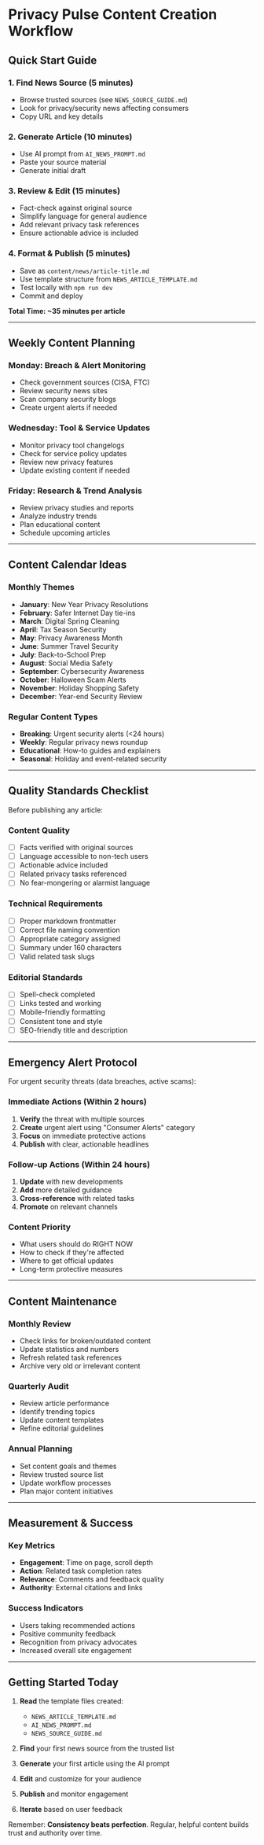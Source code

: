 # Privacy Pulse Content Creation Workflow

## Quick Start Guide

### 1. Find News Source (5 minutes)
- Browse trusted sources (see `NEWS_SOURCE_GUIDE.md`)
- Look for privacy/security news affecting consumers
- Copy URL and key details

### 2. Generate Article (10 minutes)
- Use AI prompt from `AI_NEWS_PROMPT.md`
- Paste your source material
- Generate initial draft

### 3. Review & Edit (15 minutes)
- Fact-check against original source
- Simplify language for general audience
- Add relevant privacy task references
- Ensure actionable advice is included

### 4. Format & Publish (5 minutes)
- Save as `content/news/article-title.md`
- Use template structure from `NEWS_ARTICLE_TEMPLATE.md`
- Test locally with `npm run dev`
- Commit and deploy

**Total Time: ~35 minutes per article**

---

## Weekly Content Planning

### Monday: Breach & Alert Monitoring
- Check government sources (CISA, FTC)
- Review security news sites
- Scan company security blogs
- Create urgent alerts if needed

### Wednesday: Tool & Service Updates
- Monitor privacy tool changelogs
- Check for service policy updates
- Review new privacy features
- Update existing content if needed

### Friday: Research & Trend Analysis
- Review privacy studies and reports
- Analyze industry trends
- Plan educational content
- Schedule upcoming articles

---

## Content Calendar Ideas

### Monthly Themes
- **January**: New Year Privacy Resolutions
- **February**: Safer Internet Day tie-ins
- **March**: Digital Spring Cleaning
- **April**: Tax Season Security
- **May**: Privacy Awareness Month
- **June**: Summer Travel Security
- **July**: Back-to-School Prep
- **August**: Social Media Safety
- **September**: Cybersecurity Awareness
- **October**: Halloween Scam Alerts
- **November**: Holiday Shopping Safety
- **December**: Year-end Security Review

### Regular Content Types
- **Breaking**: Urgent security alerts (<24 hours)
- **Weekly**: Regular privacy news roundup
- **Educational**: How-to guides and explainers
- **Seasonal**: Holiday and event-related security

---

## Quality Standards Checklist

Before publishing any article:

### Content Quality
- [ ] Facts verified with original sources
- [ ] Language accessible to non-tech users
- [ ] Actionable advice included
- [ ] Related privacy tasks referenced
- [ ] No fear-mongering or alarmist language

### Technical Requirements
- [ ] Proper markdown frontmatter
- [ ] Correct file naming convention
- [ ] Appropriate category assigned
- [ ] Summary under 160 characters
- [ ] Valid related task slugs

### Editorial Standards
- [ ] Spell-check completed
- [ ] Links tested and working
- [ ] Mobile-friendly formatting
- [ ] Consistent tone and style
- [ ] SEO-friendly title and description

---

## Emergency Alert Protocol

For urgent security threats (data breaches, active scams):

### Immediate Actions (Within 2 hours)
1. **Verify** the threat with multiple sources
2. **Create** urgent alert using "Consumer Alerts" category
3. **Focus** on immediate protective actions
4. **Publish** with clear, actionable headlines

### Follow-up Actions (Within 24 hours)
1. **Update** with new developments
2. **Add** more detailed guidance
3. **Cross-reference** with related tasks
4. **Promote** on relevant channels

### Content Priority
- What users should do RIGHT NOW
- How to check if they're affected
- Where to get official updates
- Long-term protective measures

---

## Content Maintenance

### Monthly Review
- Check links for broken/outdated content
- Update statistics and numbers
- Refresh related task references
- Archive very old or irrelevant content

### Quarterly Audit
- Review article performance
- Identify trending topics
- Update content templates
- Refine editorial guidelines

### Annual Planning
- Set content goals and themes
- Review trusted source list
- Update workflow processes
- Plan major content initiatives

---

## Measurement & Success

### Key Metrics
- **Engagement**: Time on page, scroll depth
- **Action**: Related task completion rates
- **Relevance**: Comments and feedback quality
- **Authority**: External citations and links

### Success Indicators
- Users taking recommended actions
- Positive community feedback
- Recognition from privacy advocates
- Increased overall site engagement

---

## Getting Started Today

1. **Read** the template files created:
   - `NEWS_ARTICLE_TEMPLATE.md`
   - `AI_NEWS_PROMPT.md`
   - `NEWS_SOURCE_GUIDE.md`

2. **Find** your first news source from the trusted list

3. **Generate** your first article using the AI prompt

4. **Edit** and customize for your audience

5. **Publish** and monitor engagement

6. **Iterate** based on user feedback

Remember: **Consistency beats perfection**. Regular, helpful content builds trust and authority over time.
